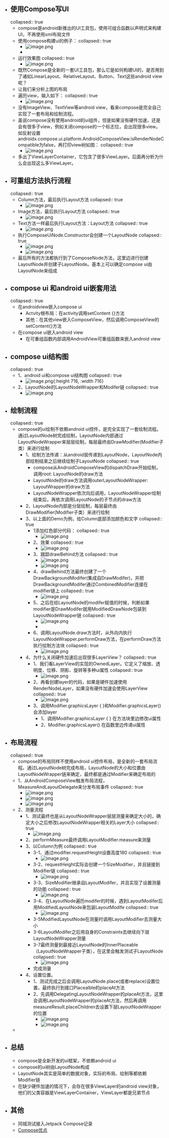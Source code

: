 - ## 使用Compose写UI
  collapsed:: true
	- compose是android新推出的UI工具包，使用可组合函数以声明式来构建UI，不再使用xml布局文件
	- 使用compose构建ui的例子：
	  collapsed:: true
		- ![image.png](../assets/image_1684391017018_0.png)
		-
	- 运行效果图
	  collapsed:: true
		- ![image.png](../assets/image_1684391037897_0.png)
	- 既然Compose是全新的一套UI工具包，那么它是如何构建UI的，是否用到了诸如LinearLayout、RelativeLayout、Button、Text这些android view呢？
	- 让我们来分析上图的布局
	- 遍历view，输入如下：
	  collapsed:: true
		- ![image.png](../assets/image_1684391051742_0.png)
	- 没有ImageView、TextView等android view，看来compose是完全自己实现了一套布局和绘制流程。
	- 虽说compose没有使用android的ui组件，但是如果没有硬件加速，还是会有很多子view，例如关闭compose的一个标志位，会出现很多view。如反射设置androidx.compose.ui.platform.AndroidComposeView.isRenderNodeCompatible为false，再打印view树如图：
	  collapsed:: true
		- ![image.png](../assets/image_1684391066730_0.png)
	- 多出了ViewLayerContainer，它包含了很多ViewLayer。后面再分析为什么会出现这么多ViewLayer。
- ## 可重组方法执行流程
  collapsed:: true
	- Column方法，最后执行Layout方法
	  collapsed:: true
		- ![image.png](../assets/image_1684391338562_0.png)
	- Image方法，最后执行Layout方法
	  collapsed:: true
		- ![image.png](../assets/image_1684391352377_0.png)
	- Text方法一样最后执行Layout方法：Layout方法
	  collapsed:: true
		- ![image.png](../assets/image_1684391368858_0.png)
	- 执行ComposeUiNode.Constructor会创建一个LayoutNode
	  collapsed:: true
		- ![image.png](../assets/image_1684391380281_0.png)
		- ![image.png](../assets/image_1684391388575_0.png)
	- 最后所有的方法都执行到了ComposeNode方法，这里边进行创建LayoutNode并创建子LayoutNode。基本上可以确定compose ui由LayoutNode来组成
- ## compose ui 和android ui嵌套用法
  collapsed:: true
	- 在androidview嵌入compose ui
		- Actvity根布局：在activity调用setContent {}方法
		- 其他：在其他view嵌入ComposeView，然后调用ComposeView的setContent{}方法
	- 在compose ui嵌入android view
		- 在可重组函数内部调用AndroidView可重组函数来嵌入android view
- ## compose ui结构图
  collapsed:: true
	- 1、android ui和compose ui结构图
	  collapsed:: true
		- ![image.png](../assets/image_1684392051843_0.png){:height 716, :width 716}
	- 2、LayoutNode的LayoutNodeWrapper和Modifer链
	  collapsed:: true
		- ![image.png](../assets/image_1684392069097_0.png)
- ## 绘制流程
  collapsed:: true
	- compose的ui绘制不依赖android ui控件，是完全实现了一套绘制流程。通过LayoutNode树完成绘制，LayoutNode内部通过LayoutNodeWrapper来层层绘制，每层最终由DrawModifier(Modifier子类）来进行绘制
		- 1、绘制方法传递：从android层传递到LayoutNode，LayoutNode内部绘制结束之后继续绘制子LayoutNode
		  collapsed:: true
			- compose从AndroidComposeView的dispatchDraw开始绘制，调用root: LayoutNode的draw方法
			- LayoutNode的draw方法调用outerLayoutNodeWrapper: LayoutWrapper的draw方法
			- LayoutNodeWrapper依次向后调用，LayoutNodeWrapper绘制结束后，再依次调用LayoutNode的子节点的draw方法
		- 2、LayoutNode内部是分层绘制，每层最终由DrawModifier(Modifier子类）来进行绘制
		- 3、以上面的Demo为例，给Column底部添加颜色和文字
		  collapsed:: true
			- 1添加红色部分代码：
			  collapsed:: true
				- ![image.png](../assets/image_1684393906317_0.png)
			- 2、效果
			  collapsed:: true
				- ![image.png](../assets/image_1684393917094_0.png)
			- 3、跟踪drawBehind方法
			  collapsed:: true
				- ![image.png](../assets/image_1684393945789_0.png)
				- ![image.png](../assets/image_1684393953310_0.png)
			- 4、drawBehind方法最终创建了一个DrawBackgroundModifer(集成自DrawModifer)，并把DrawBackgroundModifer通过CombinedModifier连接在modifier链上
			  collapsed:: true
				- ![image.png](../assets/image_1684393973957_0.png)
			- 5、之后在给LayoutNode的modifer赋值的时候，判断如果modifier是DrawModifer就用ModifiedDrawNode包装到LayoutNodeWrapper链
			  collapsed:: true
				- ![image.png](../assets/image_1684393997623_0.png)
				-
			- 6、调用LayoutNode.draw方法时，从外向内执行LayoutNodeWrapper.performDraw方法，在performDraw方法执行绘制方法块
			  collapsed:: true
				- ![image.png](../assets/image_1684394014397_0.png)
		- 4、为什么关闭硬件加速后出现很多LayerView？
		  collapsed:: true
			- 1、我们看LayerView的实现的OwnedLayer。它定义了缩放、透明度、位移、阴影、旋转等多种ui属性
			  collapsed:: true
				- ![image.png](../assets/image_1684394096703_0.png)
			- 2、再看创建layer的代码，如果是硬件加速使用RenderNodeLayer，如果没有硬件加速会使用LayerView
			  collapsed:: true
				- ![image.png](../assets/image_1684394108762_0.png)
			- 3、调用Modifier.graphicsLayer { }和Modifier.graphicsLayer()会添加layer
				- 1、调用Modifier.graphicsLayer { } 在方法块里边修改ui属性
				- 2、Modifier.graphicsLayer() 在函数里边传递ui属性
- ## 布局流程
  collapsed:: true
	- compose的布局同样不使用android ui控件布局，是全新的一套布局流程。通过LayoutNode树完成布局，LayoutNode的大小和位置由LayoutNodeWrapper链来确定，最终都是通过Modifier来确定布局的
	- 1、从AndroidComposeView触发布局流程，MeasureAndLayoutDelegate来分发布局事件
	  collapsed:: true
		- ![image.png](../assets/image_1684394161112_0.png)
		- ![image.png](../assets/image_1684394167523_0.png)
		- ![image.png](../assets/image_1684394173988_0.png)
	- 2、测量流程
		- 1、测试最终也是从LayoutNodeWrapper层层测量来确定大小的，确定大小之后修改LayoutNodeWrapper相关的Layer大小
		  collapsed:: true
			- ![image.png](../assets/image_1684394200227_0.png)
		- 2、performMeasure最终调用LayoutModifier.measure来测量
		- 3、以Column为例
		  collapsed:: true
			- 3-1、通过modifier.requestHeight设置高度180
			  collapsed:: true
				- ![image.png](../assets/image_1684394225859_0.png)
			- 3-2、requestHeight实际会创建一个SizeModifier，并且链接到Modifier链
			  collapsed:: true
				- ![image.png](../assets/image_1684394247273_0.png)
			- 3-3、SizeModifier继承自LayoutModifer，并且实现了设置测量的功能
			  collapsed:: true
				- ![image.png](../assets/image_1684394266185_0.png)
			- 3-4、在LayoutNode遍历modifer的时候，遇到LayoutModifer后用ModifiedLayoutNode来包装LayoutModife
			  collapsed:: true
				- ![image.png](../assets/image_1684394280365_0.png)
			- 3-5ModifiedLayoutNode在测量时调用LayoutModifier去测量大小
			- 3-6LayoutModifer之后用自身的Constraints去继续向下层LayoutNodeWrapper测量
			- 3-7最终测量到最接近LayoutNode的InnerPlaceable（LayoutNodeWrapper子类），在这里会触发测试子LayoutNode
			  collapsed:: true
				- ![image.png](../assets/image_1684394307758_0.png)
			- 完成测量
		- 4、设置位置。
			- 1、测试完成之后会调用LayoutNode.place(或者replace)设置位置，最终执行到接口Placealble的placeAt方法
			- 2、先调用DelegatingLayoutNodeWrapper的placeAt方法，这里会调用LayoutNodeWrapper的placeAt方法，然后再调用measureResult.placeChildren去设置下层LayoutNodeWrapper的位置
				- ![image.png](../assets/image_1684394361583_0.png)
				- ![image.png](../assets/image_1684394367590_0.png)
	-
- ## 总结
	- compose是全新开发的ui框架，不依赖android ui
	- compose的ui树由LayoutNode构成
	- LayoutNode其实是简单的数据对象，实际的布局、绘制等都依赖Modifier链
	- 在缺少硬件加速的情况下，会存在很多ViewLayer的android view对象，他们的父类容器是ViewLayerContainer，ViewLayer都是兄弟节点
- ## 其他
	- 同城测试接入Jetpack Compose记录
	- [Compose优点](https://shimo.im/docs/qvvWyDRQYRK9kQrR/read)